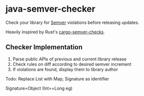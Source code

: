 # java-semver-checker

Check your library for [Semver](https://semver.org/) violations before releasing updates.

Heavily inspired by Rust's [cargo-semver-checks](https://github.com/obi1kenobi/cargo-semver-checks).

## Checker Implementation

1. Parse public APIs of previous and current library release
2. Check rules on diff according to desired semver increment
3. If violations are found, display them to library author

Todo: Replace List with Map; Signature as identifier

Signature=Object (Int==Long eg)

